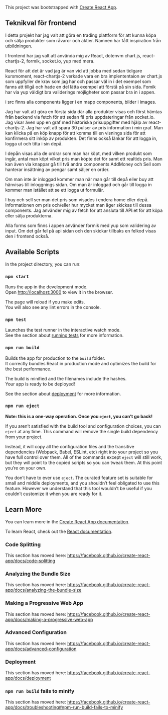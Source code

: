 This project was bootstrapped with [Create React App](https://github.com/facebook/create-react-app).

## Teknikval för frontend

I detta projekt har jag valt att göra en trading plattform för att kunna köpa och sälja produkter som råvaror och aktier. Namnen har fått inspiration från utbildningen.

I frontend har jag valt att använda mig av React, dotenvm chart.js, react-chartjs-2, formik, socket.io, yup med mera.

React för att det är vad jag är van vid att jobba med sedan tidigare kursmoment, react-chartjs-2 verkade vara en bra implententaion av chart.js som uppfyller de krav som jag har och passar väl in i det exempel som fanns att tillgå och hade en del lätta exempel att förstå på sin sida.
Fomik har via yup väldigt bra validerings möjligheter som passar bra in i appen.

i src finns alla components ligger i en mapp components, bilder i images.

Jag har valt att göra en första sida där alla produkter visas och först hämtas från backend via fetch för att sedan få pris uppdateringar från socket.io. Jag visar även upp en graf med historiska prisuppgifter med hjälp av react-chartjs-2. Jag har valt att spara 30 pulser av pris information i min graf.
Man kan klicka på en köp knapp för att komma till en visnings sida för att konfirmera sitt inköp av produkten.
Det finns också länkar för att logga in, logga ut och titta i sin depå.

I depån visas alla de ordrar som man har köpt, med vilken produkt som ingår, antal man köpt vilket pris man köpte det för samt ett realtids pris. Man kan även via knappar gå till två andra components AddMoney och Sell som hanterar insättning av pengar samt säljer en order.

Om man inte är inloggad kommer man när man går till depå eller buy att hänvisas till inloggnings sidan. Om man är inloggad och går till logga in kommer man istället att se ett logga ut formulär.

I buy och sell ser man det pris som visades i endera home eller depå. Informationen om pris och/eller hur mycket man äger skickas till dessa components. Jag använder mig av fetch för att ansluta till API:et för att köpa eller sälja produkterna.

Alla forms som finns i appen använder formik med yup som validering av input.
Om det går fel på api sidan och den skickar tillbaks en felkod visas den i frontend också.

## Available Scripts

In the project directory, you can run:

### `npm start`

Runs the app in the development mode.<br />
Open [http://localhost:3000](http://localhost:3000) to view it in the browser.

The page will reload if you make edits.<br />
You will also see any lint errors in the console.

### `npm test`

Launches the test runner in the interactive watch mode.<br />
See the section about [running tests](https://facebook.github.io/create-react-app/docs/running-tests) for more information.

### `npm run build`

Builds the app for production to the `build` folder.<br />
It correctly bundles React in production mode and optimizes the build for the best performance.

The build is minified and the filenames include the hashes.<br />
Your app is ready to be deployed!

See the section about [deployment](https://facebook.github.io/create-react-app/docs/deployment) for more information.

### `npm run eject`

**Note: this is a one-way operation. Once you `eject`, you can’t go back!**

If you aren’t satisfied with the build tool and configuration choices, you can `eject` at any time. This command will remove the single build dependency from your project.

Instead, it will copy all the configuration files and the transitive dependencies (Webpack, Babel, ESLint, etc) right into your project so you have full control over them. All of the commands except `eject` will still work, but they will point to the copied scripts so you can tweak them. At this point you’re on your own.

You don’t have to ever use `eject`. The curated feature set is suitable for small and middle deployments, and you shouldn’t feel obligated to use this feature. However we understand that this tool wouldn’t be useful if you couldn’t customize it when you are ready for it.

## Learn More

You can learn more in the [Create React App documentation](https://facebook.github.io/create-react-app/docs/getting-started).

To learn React, check out the [React documentation](https://reactjs.org/).

### Code Splitting

This section has moved here: https://facebook.github.io/create-react-app/docs/code-splitting

### Analyzing the Bundle Size

This section has moved here: https://facebook.github.io/create-react-app/docs/analyzing-the-bundle-size

### Making a Progressive Web App

This section has moved here: https://facebook.github.io/create-react-app/docs/making-a-progressive-web-app

### Advanced Configuration

This section has moved here: https://facebook.github.io/create-react-app/docs/advanced-configuration

### Deployment

This section has moved here: https://facebook.github.io/create-react-app/docs/deployment

### `npm run build` fails to minify

This section has moved here: https://facebook.github.io/create-react-app/docs/troubleshooting#npm-run-build-fails-to-minify
